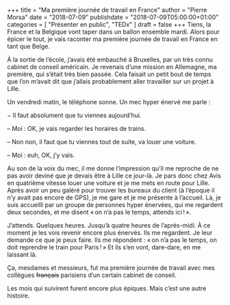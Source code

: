 +++
title      = "Ma première journée de travail en France"
author     = "Pierre Morsa"
date        = "2018-07-09"
publishdate = "2018-07-09T05:00:00+01:00" 
categories = [ "Présenter en public", "TEDx" ]
draft      = false
+++
Tiens, la France et la Belgique vont taper dans un ballon ensemble mardi. Alors pour épicer le tout, je vais raconter ma première journée de travail en France en tant que Belge.

À la sortie de l’école, j’avais été embauché à Bruxelles, par un très connu cabinet de conseil américain. Je revenais d’une mission en Allemagne, ma première, qui s’était très bien passée. Cela faisait un petit bout de temps que l’on m’avait dit que j’allais probablement aller travailler sur un projet à Lille.

Un vendredi matin, le téléphone sonne. Un mec hyper énervé me parle :

− Il faut absolument que tu viennes aujourd’hui.

– Moi : OK, je vais regarder les horaires de trains.

– Non non, il faut que tu viennes tout de suite, va louer une voiture.

– Moi : euh, OK, j’y vais.

Au son de la voix du mec, il me donne l’impression qu’il me reproche de ne pas avoir deviné que je devais être à Lille ce jour-là. Je pars donc chez Avis en quatrième vitesse louer une voiture et je me mets en route pour Lille. Après avoir un peu galéré pour trouver les bureaux du client (à l’époque il n’y avait pas encore de GPS), je me gare et je me présente à l’accueil. Là, je suis accueilli par un groupe de personnes hyper énervées, qui me regardent deux secondes, et me disent « on n’a pas le temps, attends ici ! ».

J’attends. Quelques heures. Jusqu’à quatre heures de l’après-midi. À ce moment je les vois revenir encore plus énervés. Ils me regardent. Je leur demande ce que je peux faire. Ils me répondent : « on n’a pas le temps, on doit reprendre le train pour Paris ! » Et ils s’en vont, dare-dare, en me laissant là.

Ça, mesdames et messieurs, fut ma première journée de travail avec mes collègues ~~français~~ parisiens d’un certain cabinet de conseil.

Les mois qui suivirent furent encore plus épiques. Mais c’est une autre histoire.